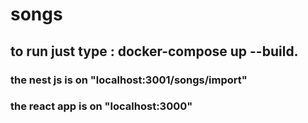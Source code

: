 # songs
## to run just type : docker-compose up --build.  
### the nest js is on "localhost:3001/songs/import"  
### the react app is on "localhost:3000"
